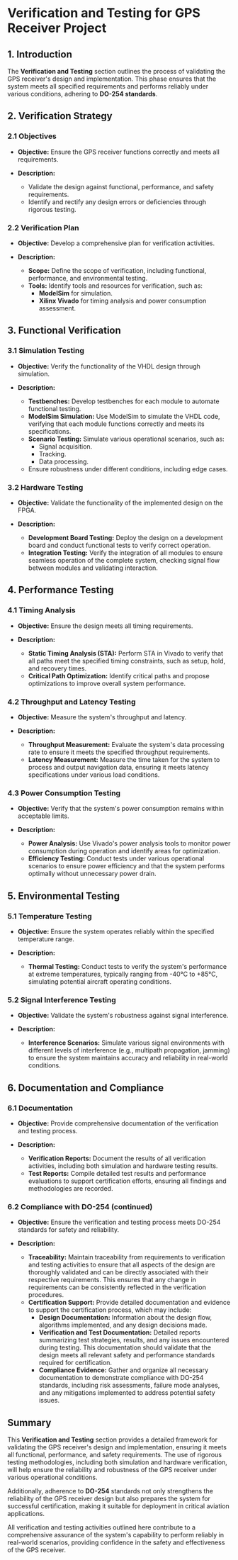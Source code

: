 # Verification and Testing for GPS Receiver Project

## 1. Introduction
The **Verification and Testing** section outlines the process of validating the GPS receiver's design and implementation. This phase ensures that the system meets all specified requirements and performs reliably under various conditions, adhering to **DO-254 standards**.

## 2. Verification Strategy

### 2.1 Objectives
- **Objective:** Ensure the GPS receiver functions correctly and meets all requirements.
  
- **Description:**
  - Validate the design against functional, performance, and safety requirements.
  - Identify and rectify any design errors or deficiencies through rigorous testing.

### 2.2 Verification Plan
- **Objective:** Develop a comprehensive plan for verification activities.
  
- **Description:**
  - **Scope:** Define the scope of verification, including functional, performance, and environmental testing.
  - **Tools:** Identify tools and resources for verification, such as:
    - **ModelSim** for simulation.
    - **Xilinx Vivado** for timing analysis and power consumption assessment.

## 3. Functional Verification

### 3.1 Simulation Testing
- **Objective:** Verify the functionality of the VHDL design through simulation.
  
- **Description:**
  - **Testbenches:** Develop testbenches for each module to automate functional testing.
  - **ModelSim Simulation:** Use ModelSim to simulate the VHDL code, verifying that each module functions correctly and meets its specifications.
  - **Scenario Testing:** Simulate various operational scenarios, such as:
    - Signal acquisition.
    - Tracking.
    - Data processing.
  - Ensure robustness under different conditions, including edge cases.

### 3.2 Hardware Testing
- **Objective:** Validate the functionality of the implemented design on the FPGA.
  
- **Description:**
  - **Development Board Testing:** Deploy the design on a development board and conduct functional tests to verify correct operation.
  - **Integration Testing:** Verify the integration of all modules to ensure seamless operation of the complete system, checking signal flow between modules and validating interaction.

## 4. Performance Testing

### 4.1 Timing Analysis
- **Objective:** Ensure the design meets all timing requirements.
  
- **Description:**
  - **Static Timing Analysis (STA):** Perform STA in Vivado to verify that all paths meet the specified timing constraints, such as setup, hold, and recovery times.
  - **Critical Path Optimization:** Identify critical paths and propose optimizations to improve overall system performance.

### 4.2 Throughput and Latency Testing
- **Objective:** Measure the system's throughput and latency.
  
- **Description:**
  - **Throughput Measurement:** Evaluate the system's data processing rate to ensure it meets the specified throughput requirements.
  - **Latency Measurement:** Measure the time taken for the system to process and output navigation data, ensuring it meets latency specifications under various load conditions.

### 4.3 Power Consumption Testing
- **Objective:** Verify that the system's power consumption remains within acceptable limits.
  
- **Description:**
  - **Power Analysis:** Use Vivado's power analysis tools to monitor power consumption during operation and identify areas for optimization.
  - **Efficiency Testing:** Conduct tests under various operational scenarios to ensure power efficiency and that the system performs optimally without unnecessary power drain.

## 5. Environmental Testing

### 5.1 Temperature Testing
- **Objective:** Ensure the system operates reliably within the specified temperature range.
  
- **Description:**
  - **Thermal Testing:** Conduct tests to verify the system's performance at extreme temperatures, typically ranging from -40°C to +85°C, simulating potential aircraft operating conditions.

### 5.2 Signal Interference Testing
- **Objective:** Validate the system's robustness against signal interference.
  
- **Description:**
  - **Interference Scenarios:** Simulate various signal environments with different levels of interference (e.g., multipath propagation, jamming) to ensure the system maintains accuracy and reliability in real-world conditions.

## 6. Documentation and Compliance

### 6.1 Documentation
- **Objective:** Provide comprehensive documentation of the verification and testing process.
  
- **Description:**
  - **Verification Reports:** Document the results of all verification activities, including both simulation and hardware testing results.
  - **Test Reports:** Compile detailed test results and performance evaluations to support certification efforts, ensuring all findings and methodologies are recorded.

### 6.2 Compliance with DO-254 (continued)
- **Objective:** Ensure the verification and testing process meets DO-254 standards for safety and reliability.

- **Description:**
  - **Traceability:** Maintain traceability from requirements to verification and testing activities to ensure that all aspects of the design are thoroughly validated and can be directly associated with their respective requirements. This ensures that any change in requirements can be consistently reflected in the verification procedures.
  - **Certification Support:** Provide detailed documentation and evidence to support the certification process, which may include:
    - **Design Documentation:** Information about the design flow, algorithms implemented, and any design decisions made.
    - **Verification and Test Documentation:** Detailed reports summarizing test strategies, results, and any issues encountered during testing. This documentation should validate that the design meets all relevant safety and performance standards required for certification.
    - **Compliance Evidence:** Gather and organize all necessary documentation to demonstrate compliance with DO-254 standards, including risk assessments, failure mode analyses, and any mitigations implemented to address potential safety issues.

## Summary

This **Verification and Testing** section provides a detailed framework for validating the GPS receiver's design and implementation, ensuring it meets all functional, performance, and safety requirements. The use of rigorous testing methodologies, including both simulation and hardware verification, will help ensure the reliability and robustness of the GPS receiver under various operational conditions.

Additionally, adherence to **DO-254** standards not only strengthens the reliability of the GPS receiver design but also prepares the system for successful certification, making it suitable for deployment in critical aviation applications.

All verification and testing activities outlined here contribute to a comprehensive assurance of the system's capability to perform reliably in real-world scenarios, providing confidence in the safety and effectiveness of the GPS receiver.
